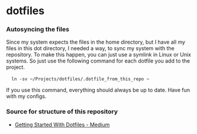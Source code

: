 # dotfiles

### Autosyncing the files
Since my system expects the files in the home directory, but I have all my files in this dot directory,
I needed a way, to sync my system with the repository. To make this happen, you can just use a 
symlink in Linux or Unix systems. So just use the following command for each dotfile you add to the project.

` ` ` 
ln -sv ~/Projects/dotfiles/.dotfile_from_this_repo ~ 
` ` ` 

If you use this command, everything should always be up to date. Have fun with my configs.


### Source for structure of this repository

- [Getting Started With Dotfiles - Medium](https://medium.com/@webprolific/getting-started-with-dotfiles-43c3602fd789)
